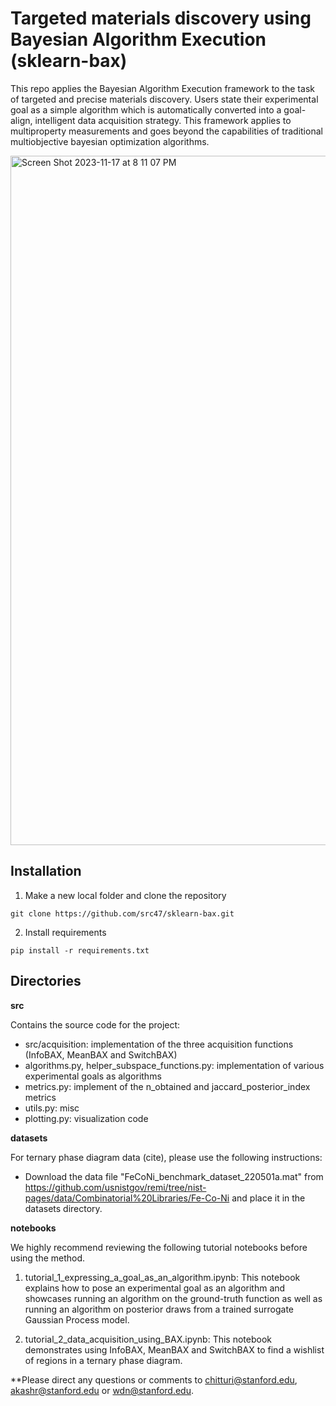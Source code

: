 # Targeted materials discovery using Bayesian Algorithm Execution (sklearn-bax)

This repo applies the Bayesian Algorithm Execution framework to the task of targeted and precise materials discovery. Users state their experimental goal as a simple algorithm which is automatically converted into a goal-align, intelligent data acquisition strategy. This framework applies to multiproperty measurements and goes beyond the capabilities of traditional multiobjective bayesian optimization algorithms. 


<img width="1103" alt="Screen Shot 2023-11-17 at 8 11 07 PM" src="https://github.com/src47/sklearn-bax/assets/39596225/beeb53e1-bbe6-47c8-89a4-fefb510143a9">

## Installation

1) Make a new local folder and clone the repository

```
git clone https://github.com/src47/sklearn-bax.git
```

2) Install requirements

```
pip install -r requirements.txt
```

## Directories

**src** 

Contains the source code for the project:
- src/acquisition: implementation of the three acquisition functions (InfoBAX, MeanBAX and SwitchBAX)
- algorithms.py, helper_subspace_functions.py: implementation of various experimental goals as algorithms 
- metrics.py: implement of the n_obtained and jaccard_posterior_index metrics 
- utils.py: misc
- plotting.py: visualization code 

**datasets** 

For ternary phase diagram data (cite), please use the following instructions:
- Download the data file "FeCoNi_benchmark_dataset_220501a.mat" from https://github.com/usnistgov/remi/tree/nist-pages/data/Combinatorial%20Libraries/Fe-Co-Ni and place it in the datasets directory. 

**notebooks** 

We highly recommend reviewing the following tutorial notebooks before using the method. 

1) tutorial_1_expressing_a_goal_as_an_algorithm.ipynb: This notebook explains how to pose an experimental goal as an algorithm and showcases running an algorithm on the ground-truth function as well as running an algorithm on posterior draws from a trained surrogate Gaussian Process model. 

2) tutorial_2_data_acquisition_using_BAX.ipynb: This notebook demonstrates using InfoBAX, MeanBAX and SwitchBAX to find a wishlist of regions in a ternary phase diagram. 

**Please direct any questions or comments to chitturi@stanford.edu, akashr@stanford.edu or wdn@stanford.edu. 
